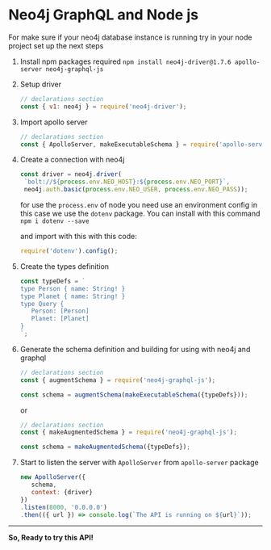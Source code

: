 # Neo4j GraphQL and Node js

For make sure if your neo4j database instance is running try in your node project set up the next steps

1. Install npm packages required `npm install neo4j-driver@1.7.6 apollo-server neo4j-graphql-js`

2. Setup driver

    ```javascript
    // declarations section
    const { v1: neo4j } = require('neo4j-driver');
    ```

3. Import apollo server

   ```javascript
   // declarations section
   const { ApolloServer, makeExecutableSchema } = require('apollo-server');
   ```

4. Create a connection with neo4j

   ```javascript
   const driver = neo4j.driver(
    `bolt://${process.env.NEO_HOST}:${process.env.NEO_PORT}`,
    neo4j.auth.basic(process.env.NEO_USER, process.env.NEO_PASS));
   ```

   for use the `process.env` of node you need use an environment config in this case we use the `dotenv` package. You can install with this command `npm i dotenv --save`

   and import with this with this code:

   ```javascript
   require('dotenv').config();
   ```

5. Create the types definition

   ```javascript
   const typeDefs = `
   type Person { name: String! }
   type Planet { name: String! }
   type Query {
      Person: [Person]
      Planet: [Planet]
   }
   `;
   ```

6. Generate the schema definition and building for using with neo4j and graphql

   ```javascript
   // declarations section
   const { augmentSchema } = require('neo4j-graphql-js');
   ```

   ```javascript
   const schema = augmentSchema(makeExecutableSchema({typeDefs}));
   ```
   
   or
   ```javascript
   // declarations section
   const { makeAugmentedSchema } = require('neo4j-graphql-js');
   ```
   
   ```javascript
   const schema = makeAugmentedSchema({typeDefs});
    ```

7. Start to listen the server with `ApolloServer` from `apollo-server` package

   ```javascript
   new ApolloServer({
      schema,
      context: {driver}
   })
   .listen(8000, '0.0.0.0')
   .then(({ url }) => console.log(`The API is running on ${url}`));
   ```

---
**So, Ready to try this API!**
